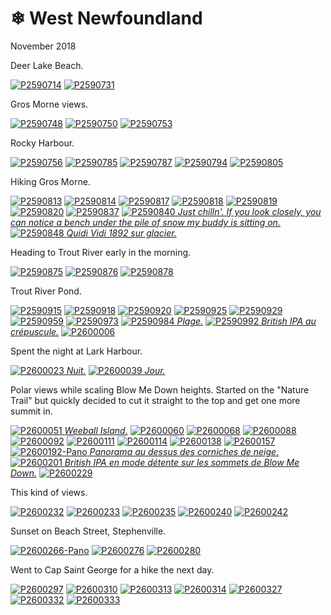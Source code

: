 # ❄ West Newfoundland
November 2018

Deer Lake Beach.

[![P2590714](/photos/hd/P2590714.jpg)](/photos/P2590714.md)
[![P2590731](/photos/hd/P2590731.jpg)](/photos/P2590731.md)

Gros Morne views.

[![P2590748](/photos/hd/P2590748.jpg)](/photos/P2590748.md)
[![P2590750](/photos/hd/P2590750.jpg)](/photos/P2590750.md)
[![P2590753](/photos/hd/P2590753.jpg)](/photos/P2590753.md)

Rocky Harbour.

[![P2590756](/photos/hd/P2590756.jpg)](/photos/P2590756.md)
[![P2590785](/photos/hd/P2590785.jpg)](/photos/P2590785.md)
[![P2590787](/photos/hd/P2590787.jpg)](/photos/P2590787.md)
[![P2590794](/photos/hd/P2590794.jpg)](/photos/P2590794.md)
[![P2590805](/photos/hd/P2590805.jpg)](/photos/P2590805.md)

Hiking Gros Morne.

[![P2590813](/photos/hd/P2590813.jpg)](/photos/P2590813.md)
[![P2590814](/photos/hd/P2590814.jpg)](/photos/P2590814.md)
[![P2590817](/photos/hd/P2590817.jpg)](/photos/P2590817.md)
[![P2590818](/photos/hd/P2590818.jpg)](/photos/P2590818.md)
[![P2590819](/photos/hd/P2590819.jpg)](/photos/P2590819.md)
[![P2590820](/photos/hd/P2590820.jpg)](/photos/P2590820.md)
[![P2590837](/photos/hd/P2590837.jpg)](/photos/P2590837.md)
[![P2590840](/photos/hd/P2590840.jpg) *Just chilln'. If you look closely, you can notice a bench under the pile of snow my buddy is sitting on.*](/photos/P2590840.md)
[![P2590848](/photos/hd/P2590848.jpg) *Quidi Vidi 1892 sur glacier.*](/photos/P2590848.md)

Heading to Trout River early in the morning.

[![P2590875](/photos/hd/P2590875.jpg)](/photos/P2590875.md)
[![P2590876](/photos/hd/P2590876.jpg)](/photos/P2590876.md)
[![P2590878](/photos/hd/P2590878.jpg)](/photos/P2590878.md)

Trout River Pond.

[![P2590915](/photos/hd/P2590915.jpg)](/photos/P2590915.md)
[![P2590918](/photos/hd/P2590918.jpg)](/photos/P2590918.md)
[![P2590920](/photos/hd/P2590920.jpg)](/photos/P2590920.md)
[![P2590925](/photos/hd/P2590925.jpg)](/photos/P2590925.md)
[![P2590929](/photos/hd/P2590929.jpg)](/photos/P2590929.md)
[![P2590959](/photos/hd/P2590959.jpg)](/photos/P2590959.md)
[![P2590973](/photos/hd/P2590973.jpg)](/photos/P2590973.md)
[![P2590984](/photos/hd/P2590984.jpg) *Plage.*](/photos/P2590984.md)
[![P2590992](/photos/hd/P2590992.jpg) *British IPA au crépuscule.*](/photos/P2590992.md)
[![P2600006](/photos/hd/P2600006.jpg)](/photos/P2600006.md)

Spent the night at Lark Harbour.

[![P2600023](/photos/hd/P2600023.jpg) *Nuit.*](/photos/P2600023.md)
[![P2600039](/photos/hd/P2600039.jpg) *Jour.*](/photos/P2600039.md)

Polar views while scaling Blow Me Down heights. Started on the "Nature
Trail" but quickly decided to cut it straight to the top and get one
more summit in.

[![P2600051](/photos/hd/P2600051.jpg) *Weeball Island.*](/photos/P2600051.md)
[![P2600060](/photos/hd/P2600060.jpg)](/photos/P2600060.md)
[![P2600068](/photos/hd/P2600068.jpg)](/photos/P2600068.md)
[![P2600088](/photos/hd/P2600088.jpg)](/photos/P2600088.md)
[![P2600092](/photos/hd/P2600092.jpg)](/photos/P2600092.md)
[![P2600111](/photos/hd/P2600111.jpg)](/photos/P2600111.md)
[![P2600114](/photos/hd/P2600114.jpg)](/photos/P2600114.md)
[![P2600138](/photos/hd/P2600138.jpg)](/photos/P2600138.md)
[![P2600157](/photos/hd/P2600157.jpg)](/photos/P2600157.md)
[![P2600192-Pano](/photos/hd/P2600192-Pano.jpg) *Panorama au dessus des corniches de neige.*](/photos/P2600192-Pano.md)
[![P2600201](/photos/hd/P2600201.jpg) *British IPA en mode détente sur les sommets de Blow Me Down.*](/photos/P2600201.md)
[![P2600229](/photos/hd/P2600229.jpg)](/photos/P2600229.md)

This kind of views.

[![P2600232](/photos/hd/P2600232.jpg)](/photos/P2600232.md)
[![P2600233](/photos/hd/P2600233.jpg)](/photos/P2600233.md)
[![P2600235](/photos/hd/P2600235.jpg)](/photos/P2600235.md)
[![P2600240](/photos/hd/P2600240.jpg)](/photos/P2600240.md)
[![P2600242](/photos/hd/P2600242.jpg)](/photos/P2600242.md)

Sunset on Beach Street, Stephenville.

[![P2600266-Pano](/photos/hd/P2600266-Pano.jpg)](/photos/P2600266-Pano.md)
[![P2600276](/photos/hd/P2600276.jpg)](/photos/P2600276.md)
[![P2600280](/photos/hd/P2600280.jpg)](/photos/P2600280.md)

Went to Cap Saint George for a hike the next day.

[![P2600297](/photos/hd/P2600297.jpg)](/photos/P2600297.md)
[![P2600310](/photos/hd/P2600310.jpg)](/photos/P2600310.md)
[![P2600313](/photos/hd/P2600313.jpg)](/photos/P2600313.md)
[![P2600314](/photos/hd/P2600314.jpg)](/photos/P2600314.md)
[![P2600327](/photos/hd/P2600327.jpg)](/photos/P2600327.md)
[![P2600332](/photos/hd/P2600332.jpg)](/photos/P2600332.md)
[![P2600333](/photos/hd/P2600333.jpg)](/photos/P2600333.md)
